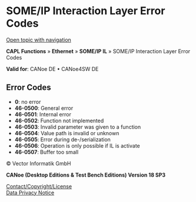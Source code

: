 # SOME/IP Interaction Layer Error Codes

[Open topic with navigation](../../../../CANoeDEFamily.htm#Topics/CAPLFunctions/IP/CAPLfunctionsSOMEIPILErrorCodes.md)

**CAPL Functions** » **Ethernet** » **SOME/IP IL** » SOME/IP Interaction Layer Error Codes

**Valid for**: CANoe DE • CANoe4SW DE

## Error Codes

- **0**: no error
- **46-0500**: General error
- **46-0501**: Internal error
- **46-0502**: Function not implemented
- **46-0503**: Invalid parameter was given to a function
- **46-0504**: Value path is invalid or unknown
- **46-0505**: Error during de-/serialization
- **46-0506**: Operation is only possible if IL is activate
- **46-0507**: Buffer too small

© Vector Informatik GmbH

**CANoe (Desktop Editions & Test Bench Editions) Version 18 SP3**

[Contact/Copyright/License](../../Shared/ContactCopyrightLicense.md)  
[Data Privacy Notice](https://www.vector.com/int/en/company/get-info/privacy-policy/)